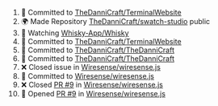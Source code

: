 <!--START_SECTION:activity-->
1. 📝 Committed to [TheDanniCraft/TerminalWebsite]($https://github.com/TheDanniCraft/TerminalWebsite/commit/dc554b6d3ba445bda0def44148316ccf498c4880)
2. 🌍 Made Repository [TheDanniCraft/swatch-studio](https://github.com/TheDanniCraft/swatch-studio) public
3. 🔔 Watching [Whisky-App/Whisky](https://github.com/Whisky-App/Whisky)
4. 📝 Committed to [TheDanniCraft/TerminalWebsite]($https://github.com/TheDanniCraft/TerminalWebsite/commit/68263ec2d75ee02dac636d873f05d3283290b361)
5. 📝 Committed to [TheDanniCraft/TheDanniCraft]($https://github.com/TheDanniCraft/TheDanniCraft/commit/894b47e5c6a13ddd12f2b9e0498f25de627a58e0)
6. 📝 Committed to [TheDanniCraft/TheDanniCraft]($https://github.com/TheDanniCraft/TheDanniCraft/commit/3e7a3bfd421974c8ce9ec64c1a947fae16a0f85a)
7. ❌ Closed issue in [Wiresense/wiresense.js](https://github.com/Wiresense/wiresense.js)
8. 📝 Committed to [Wiresense/wiresense.js]($https://github.com/Wiresense/wiresense.js/commit/cdf3da4c40fbbc1aec1ef19100ddf5925d0d1d27)
9. ❌ Closed [PR #9](https://github.com/Wiresense/wiresense.js/pull/9) in [Wiresense/wiresense.js](https://github.com/Wiresense/wiresense.js)
10. 🚀 Opened [PR #9](https://github.com/Wiresense/wiresense.js/pull/9) in [Wiresense/wiresense.js](https://github.com/Wiresense/wiresense.js)
<!--END_SECTION:activity-->